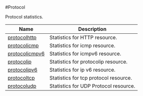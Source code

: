#Protocol

Protocol statistics.


<table><thead><tr><th>Name</th><th>Description</th></tr></thead><tbody><tr><td><a href="../../../statistics/protocol/protocolhttp/protocolhttp">protocolhttp</a></td><td>Statistics for HTTP resource.</td><tr><tr><td><a href="../../../statistics/protocol/protocolicmp/protocolicmp">protocolicmp</a></td><td>Statistics for icmp resource.</td><tr><tr><td><a href="../../../statistics/protocol/protocolicmpv6/protocolicmpv6">protocolicmpv6</a></td><td>Statistics for icmpv6 resource.</td><tr><tr><td><a href="../../../statistics/protocol/protocolip/protocolip">protocolip</a></td><td>Statistics for protocolip resource.</td><tr><tr><td><a href="../../../statistics/protocol/protocolipv6/protocolipv6">protocolipv6</a></td><td>Statistics for ip v6 resource.</td><tr><tr><td><a href="../../../statistics/protocol/protocoltcp/protocoltcp">protocoltcp</a></td><td>Statistics for tcp protocol resource.</td><tr><tr><td><a href="../../../statistics/protocol/protocoludp/protocoludp">protocoludp</a></td><td>Statistics for UDP Protocol resource.</td><tr></tbody></table>
